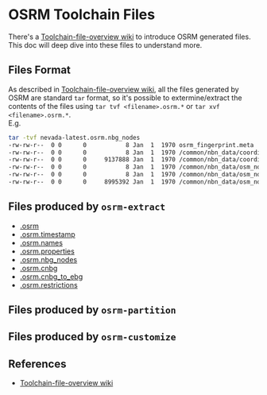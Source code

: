 # OSRM Toolchain Files
There's a [Toolchain-file-overview wiki](https://github.com/Project-OSRM/osrm-backend/wiki/Toolchain-file-overview) to introduce OSRM generated files. This doc will deep dive into these files to understand more.    

## Files Format
As described in [Toolchain-file-overview wiki](https://github.com/Project-OSRM/osrm-backend/wiki/Toolchain-file-overview), all the files generated by OSRM are standard `tar` format, so it's possible to extermine/extract the contents of the files using `tar tvf <filename>.osrm.*` or `tar xvf <filename>.osrm.*`.    
E.g. 
```bash
tar -tvf nevada-latest.osrm.nbg_nodes 
-rw-rw-r--  0 0      0           8 Jan  1  1970 osrm_fingerprint.meta
-rw-rw-r--  0 0      0           8 Jan  1  1970 /common/nbn_data/coordinates.meta
-rw-rw-r--  0 0      0     9137888 Jan  1  1970 /common/nbn_data/coordinates
-rw-rw-r--  0 0      0           8 Jan  1  1970 /common/nbn_data/osm_node_ids/number_of_elements.meta
-rw-rw-r--  0 0      0           8 Jan  1  1970 /common/nbn_data/osm_node_ids/packed.meta
-rw-rw-r--  0 0      0     8995392 Jan  1  1970 /common/nbn_data/osm_node_ids/packed
```    


## Files produced by `osrm-extract`

- [.osrm](./map.osrm.md)
- [.osrm.timestamp](./map.osrm.timestamp.md)
- [.osrm.names](./map.osrm.names.md)
- [.osrm.properties](./map.osrm.properties.md)
- [.osrm.nbg_nodes](./map.osrm.nbg_nodes.md)
- [.osrm.cnbg](./map.osrm.cnbg.md)
- [.osrm.cnbg_to_ebg](./map.osrm.cnbg_to_ebg.md)
- [.osrm.restrictions](./map.osrm.restrictions.md)

## Files produced by `osrm-partition`


## Files produced by `osrm-customize`



## References
- [Toolchain-file-overview wiki](https://github.com/Project-OSRM/osrm-backend/wiki/Toolchain-file-overview)

